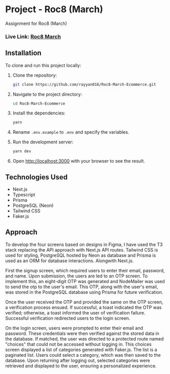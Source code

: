 # Project - Roc8 (March) 

Assignment for Roc8 (March)

### Live Link: [Roc8 March](https://roc8-march-ecommerce.vercel.app/)

## Installation

To clone and run this project locally:

1. Clone the repository:
    ```bash
    git clone https://github.com/rayyan016/Roc8-March-Ecommerce.git
    ```
    

2. Navigate to the project directory:  
    ```bash
    cd Roc8-March-Ecommerce
    ```
    

3. Install the dependencies:
    ```bash
    yarn
    ```

4. Rename `.env.example` to `.env` and specify the variables.

5. Run the development server:
    ```bash
    yarn dev
    ```

6. Open [http://localhost:3000](http://localhost:3000) with your browser to see the result.



    
## Technologies Used
- Next.js
- Typescript
- Prisma
- PostgreSQL (Neon)
- Tailwind CSS
- Faker.js


## Approach


To develop the four screens based on designs in Figma, I have used the T3 stack replacing the API approach with Next.js API routes. Tailwind CSS is used for styling, PostgreSQL hosted by Neon as database and Prisma is used as an ORM for database interactions. Alongwith Next.js.

First the signup screen, which required users to enter their email, password, and name. Upon submission, the users are led to an OTP screen. To implement this, an eight-digit OTP was generated and NodeMailer was used to send the otp to the user's email. This OTP, along with the user's email, was stored in the PostgreSQL database using Prisma for future verification.

Once the user received the OTP and provided the same on the OTP screen, a verification process ensued. If successful, a toast indicated the OTP was verified; otherwise, a toast informed the user of verification failure. Successful verification redirected users to the login screen.

On the login screen, users were prompted to enter their email and password. These credentials were then verified against the stored data in the database. If matched, the user was directed to a protected route named "choices" that could not be accessed without logging in. This choices screen displayed a list of categories generated with Faker.js. The list is a paginated list. Users could select a category, which was then saved to the database. Upon returning after logging out, selected categories were retrieved and displayed to the user, ensuring a personalized experience.